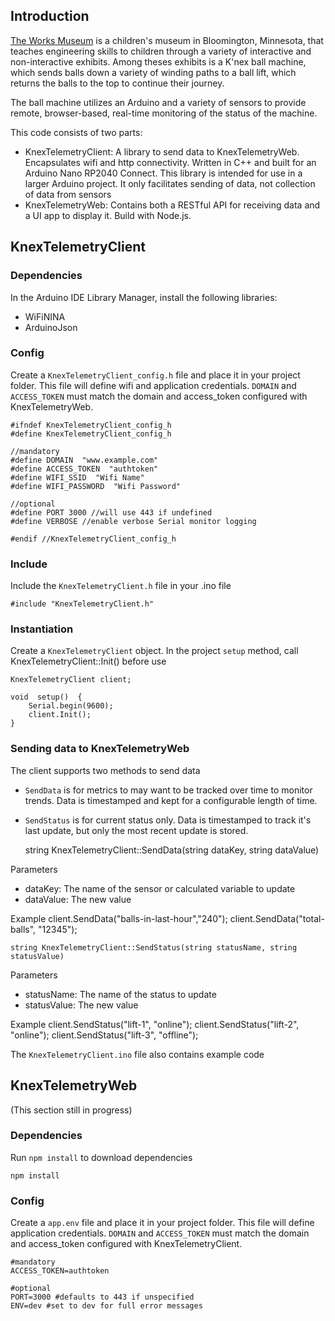 

## Introduction
[The Works Museum](https://theworks.org/about-us/) is a children's museum in Bloomington, Minnesota, that teaches engineering skills to children through a variety of interactive and non-interactive exhibits. 
Among theses exhibits is a K'nex ball machine, which sends balls down a variety of winding paths to a ball lift, which returns the balls to the top to continue their journey.

The ball machine utilizes an Arduino and a variety of sensors to provide remote, browser-based, real-time monitoring of the status of the machine.

This code consists of two parts:
- KnexTelemetryClient: A library to send data to KnexTelemetryWeb. Encapsulates wifi and http connectivity. Written in C++ and built for an Arduino Nano RP2040 Connect. This library is intended for use in a larger Arduino project. It only facilitates sending of data, not collection of data from sensors
- KnexTelemetryWeb: Contains both a RESTful API for receiving data and a UI app to display it. Build with Node.js.



## KnexTelemetryClient

### Dependencies

In the Arduino IDE Library Manager, install the following libraries:
- WiFiNINA
- ArduinoJson

### Config

Create a `KnexTelemetryClient_config.h` file and place it in your project folder. This file will define wifi and application credentials. `DOMAIN` and `ACCESS_TOKEN` must match the domain and access_token configured with KnexTelemetryWeb. 

    #ifndef KnexTelemetryClient_config_h
    #define KnexTelemetryClient_config_h
    
	//mandatory
    #define DOMAIN  "www.example.com"
    #define ACCESS_TOKEN  "authtoken"
    #define WIFI_SSID  "Wifi Name"
    #define WIFI_PASSWORD  "Wifi Password"
	
	//optional
	#define PORT 3000 //will use 443 if undefined
	#define VERBOSE //enable verbose Serial monitor logging
    
    #endif //KnexTelemetryClient_config_h
	
### Include

Include the `KnexTelemetryClient.h` file in your .ino file

	#include "KnexTelemetryClient.h"

### Instantiation

Create a `KnexTelemetryClient` object. In the project `setup` method, call KnexTelemetryClient::Init() before use 

	KnexTelemetryClient client;
	
	void  setup()  {
		Serial.begin(9600);
		client.Init();
	}

### Sending data to KnexTelemetryWeb

The client supports two methods to send data
- `SendData` is for metrics to may want to be tracked over time to monitor trends. Data is timestamped and kept for a configurable length of time.
- `SendStatus` is for current status only. Data is timestamped to track it's last update, but only the most recent update is stored.

	string KnexTelemetryClient::SendData(string dataKey, string dataValue)
	
Parameters
- dataKey: The name of the sensor or calculated variable to update
- dataValue: The new value

Example
	client.SendData("balls-in-last-hour","240");
	client.SendData("total-balls", "12345");
	
	string KnexTelemetryClient::SendStatus(string statusName, string statusValue)
	
Parameters
- statusName: The name of the status to update
- statusValue: The new value

Example
	client.SendStatus("lift-1", "online");
	client.SendStatus("lift-2", "online");
	client.SendStatus("lift-3", "offline");

The `KnexTelemetryClient.ino` file also contains example code


## KnexTelemetryWeb

(This section still in progress)

### Dependencies

Run `npm install` to download dependencies

	npm install
	
### Config

Create a `app.env` file and place it in your project folder. This file will define application credentials. `DOMAIN` and `ACCESS_TOKEN` must match the domain and access_token configured with KnexTelemetryClient. 

	#mandatory
	ACCESS_TOKEN=authtoken

	#optional
	PORT=3000 #defaults to 443 if unspecified
	ENV=dev #set to dev for full error messages

